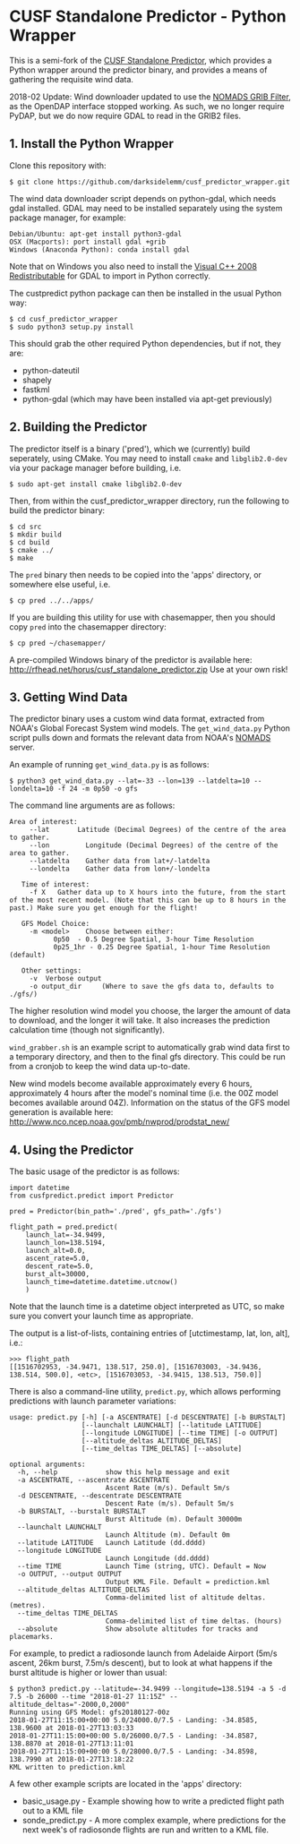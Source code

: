 # CUSF Standalone Predictor - Python Wrapper
This is a semi-fork of the [CUSF Standalone Predictor](https://github.com/jonsowman/cusf-standalone-predictor/), which provides a Python wrapper around the predictor binary, and provides a means of gathering the requisite wind data.

2018-02 Update: Wind downloader updated to use the [NOMADS GRIB Filter](http://nomads.ncep.noaa.gov/txt_descriptions/grib_filter_doc.shtml), as the OpenDAP interface stopped working. As such, we no longer require PyDAP, but we do now require GDAL to read in the GRIB2 files.

## 1. Install the Python Wrapper
Clone this repository with:
```
$ git clone https://github.com/darksidelemm/cusf_predictor_wrapper.git
```

The wind data downloader script depends on python-gdal, which needs gdal installed.
GDAL may need to be installed separately using the system package manager, for example:
```
Debian/Ubuntu: apt-get install python3-gdal
OSX (Macports): port install gdal +grib
Windows (Anaconda Python): conda install gdal
```
Note that on Windows you also need to install the [Visual C++ 2008 Redistributable](https://www.microsoft.com/en-us/download/details.aspx?id=26368&ranMID=24542&ranEAID=TnL5HPStwNw&ranSiteID=TnL5HPStwNw-LlmdBk4XVrcPuOVDR8ONKA&tduid=(01174a65b485bdf3885d3de68395d4e3)(256380)(2459594)(TnL5HPStwNw-LlmdBk4XVrcPuOVDR8ONKA)()) for GDAL to import in Python correctly.

The custpredict python package can then be installed in the usual Python way:
```
$ cd cusf_predictor_wrapper
$ sudo python3 setup.py install
```

This should grab the other required Python dependencies, but if not, they are:
 * python-dateutil
 * shapely
 * fastkml
 * python-gdal (which may have been installed via apt-get previously)


## 2. Building the Predictor
The predictor itself is a binary ('pred'), which we (currently) build seperately, using CMake.
You may need to install `cmake` and `libglib2.0-dev` via your package manager before building, i.e.
```
$ sudo apt-get install cmake libglib2.0-dev
```

Then, from within the cusf_predictor_wrapper directory, run the following to build the predictor binary:

```
$ cd src
$ mkdir build
$ cd build
$ cmake ../
$ make
```


The `pred` binary then needs to be copied into the 'apps' directory, or somewhere else useful, i.e.
```
$ cp pred ../../apps/
```
If you are building this utility for use with chasemapper, then you should copy `pred` into the chasemapper directory:
```
$ cp pred ~/chasemapper/
```

A pre-compiled Windows binary of the predictor is available here: http://rfhead.net/horus/cusf_standalone_predictor.zip
Use at your own risk!

## 3. Getting Wind Data
The predictor binary uses a custom wind data format, extracted from NOAA's Global Forecast System wind models. The `get_wind_data.py` Python script pulls down and formats the relevant data from NOAA's [NOMADS](http://nomads.ncep.noaa.gov) server.

An example of running `get_wind_data.py` is as follows:
```
$ python3 get_wind_data.py --lat=-33 --lon=139 --latdelta=10 --londelta=10 -f 24 -m 0p50 -o gfs
```
The command line arguments are as follows:
```
Area of interest:
     --lat       Latitude (Decimal Degrees) of the centre of the area to gather.
     --lon         Longitude (Decimal Degrees) of the centre of the area to gather.
     --latdelta    Gather data from lat+/-latdelta
     --londelta    Gather data from lon+/-londelta

   Time of interest:
     -f X   Gather data up to X hours into the future, from the start of the most recent model. (Note that this can be up to 8 hours in the past.) Make sure you get enough for the flight!   
   
   GFS Model Choice:
     -m <model>    Choose between either:
           0p50  - 0.5 Degree Spatial, 3-hour Time Resolution
           0p25_1hr - 0.25 Degree Spatial, 1-hour Time Resolution (default)

   Other settings:
     -v  Verbose output
     -o output_dir     (Where to save the gfs data to, defaults to ./gfs/)
```

The higher resolution wind model you choose, the larger the amount of data to download, and the longer it will take. It also increases the prediction calculation time (though not significantly).

`wind_grabber.sh` is an example script to automatically grab wind data first to a temporary directory, and then to the final gfs directory. This could be run from a cronjob to keep the wind data up-to-date.

New wind models become available approximately every 6 hours, approximately 4 hours after the model's nominal time (i.e. the 00Z model becomes available around 04Z). Information on the status of the GFS model generation is available here: http://www.nco.ncep.noaa.gov/pmb/nwprod/prodstat_new/

## 4. Using the Predictor

The basic usage of the predictor is as follows:
```
import datetime
from cusfpredict.predict import Predictor

pred = Predictor(bin_path='./pred', gfs_path='./gfs')

flight_path = pred.predict(
    launch_lat=-34.9499,
    launch_lon=138.5194,
    launch_alt=0.0,
    ascent_rate=5.0,
    descent_rate=5.0,
    burst_alt=30000,
    launch_time=datetime.datetime.utcnow()
    )

```

Note that the launch time is a datetime object interpreted as UTC, so make sure you convert your launch time as appropriate.

The output is a list-of-lists, containing entries of [utctimestamp, lat, lon, alt], i.e.:

```
>>> flight_path
[[1516702953, -34.9471, 138.517, 250.0], [1516703003, -34.9436, 138.514, 500.0], <etc>, [1516703053, -34.9415, 138.513, 750.0]]
```

There is also a command-line utility, `predict.py`, which allows performing predictions with launch parameter variations:
```
usage: predict.py [-h] [-a ASCENTRATE] [-d DESCENTRATE] [-b BURSTALT]
                  [--launchalt LAUNCHALT] [--latitude LATITUDE]
                  [--longitude LONGITUDE] [--time TIME] [-o OUTPUT]
                  [--altitude_deltas ALTITUDE_DELTAS]
                  [--time_deltas TIME_DELTAS] [--absolute]

optional arguments:
  -h, --help            show this help message and exit
  -a ASCENTRATE, --ascentrate ASCENTRATE
                        Ascent Rate (m/s). Default 5m/s
  -d DESCENTRATE, --descentrate DESCENTRATE
                        Descent Rate (m/s). Default 5m/s
  -b BURSTALT, --burstalt BURSTALT
                        Burst Altitude (m). Default 30000m
  --launchalt LAUNCHALT
                        Launch Altitude (m). Default 0m
  --latitude LATITUDE   Launch Latitude (dd.dddd)
  --longitude LONGITUDE
                        Launch Longitude (dd.dddd)
  --time TIME           Launch Time (string, UTC). Default = Now
  -o OUTPUT, --output OUTPUT
                        Output KML File. Default = prediction.kml
  --altitude_deltas ALTITUDE_DELTAS
                        Comma-delimited list of altitude deltas. (metres).
  --time_deltas TIME_DELTAS
                        Comma-delimited list of time deltas. (hours)
  --absolute            Show absolute altitudes for tracks and placemarks.
```

For example, to predict a radiosonde launch from Adelaide Airport (5m/s ascent, 26km burst, 7.5m/s descent), but to look at what happens if the burst altitude is higher or lower than usual:
```
$ python3 predict.py --latitude=-34.9499 --longitude=138.5194 -a 5 -d 7.5 -b 26000 --time "2018-01-27 11:15Z" --altitude_deltas="-2000,0,2000"
Running using GFS Model: gfs20180127-00z
2018-01-27T11:15:00+00:00 5.0/24000.0/7.5 - Landing: -34.8585, 138.9600 at 2018-01-27T13:03:33
2018-01-27T11:15:00+00:00 5.0/26000.0/7.5 - Landing: -34.8587, 138.8870 at 2018-01-27T13:11:01
2018-01-27T11:15:00+00:00 5.0/28000.0/7.5 - Landing: -34.8598, 138.7990 at 2018-01-27T13:18:22
KML written to prediction.kml
```

A few other example scripts are located in the 'apps' directory:
 * basic_usage.py - Example showing how to write a predicted flight path out to a KML file
 * sonde_predict.py - A more complex example, where predictions for the next week's of radiosonde flights are run and written to a KML file.



